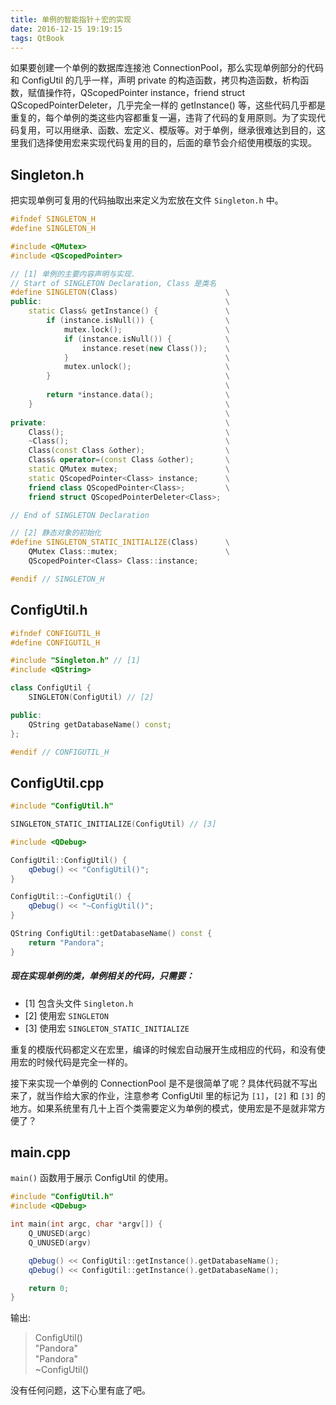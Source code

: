 ```yaml
---
title: 单例的智能指针＋宏的实现
date: 2016-12-15 19:19:15
tags: QtBook
---
```

如果要创建一个单例的数据库连接池 ConnectionPool，那么实现单例部分的代码和 ConfigUtil 的几乎一样，声明 private 的构造函数，拷贝构造函数，析构函数，赋值操作符，QScopedPointer instance，friend struct QScopedPointerDeleter，几乎完全一样的 getInstance() 等，这些代码几乎都是重复的，每个单例的类这些内容都重复一遍，违背了代码的复用原则。为了实现代码复用，可以用继承、函数、宏定义、模版等。对于单例，继承很难达到目的，这里我们选择使用宏来实现代码复用的目的，后面的章节会介绍使用模版的实现。

## Singleton.h

把实现单例可复用的代码抽取出来定义为宏放在文件 `Singleton.h` 中。

```cpp
#ifndef SINGLETON_H
#define SINGLETON_H

#include <QMutex>
#include <QScopedPointer>

// [1] 单例的主要内容声明与实现.
// Start of SINGLETON Declaration, Class 是类名
#define SINGLETON(Class)                        \
public:                                         \
    static Class& getInstance() {               \
        if (instance.isNull()) {                \
            mutex.lock();                       \
            if (instance.isNull()) {            \
                instance.reset(new Class());    \
            }                                   \
            mutex.unlock();                     \
        }                                       \
                                                \
        return *instance.data();                \
    }                                           \
                                                \
private:                                        \
    Class();                                    \
    ~Class();                                   \
    Class(const Class &other);                  \
    Class& operator=(const Class &other);       \
    static QMutex mutex;                        \
    static QScopedPointer<Class> instance;      \
    friend class QScopedPointer<Class>;         \
    friend struct QScopedPointerDeleter<Class>;

// End of SINGLETON Declaration

// [2] 静态对象的初始化
#define SINGLETON_STATIC_INITIALIZE(Class)      \
    QMutex Class::mutex;                        \
    QScopedPointer<Class> Class::instance;

#endif // SINGLETON_H
```

## ConfigUtil.h

```cpp
#ifndef CONFIGUTIL_H
#define CONFIGUTIL_H

#include "Singleton.h" // [1]
#include <QString>

class ConfigUtil {
    SINGLETON(ConfigUtil) // [2]

public:
    QString getDatabaseName() const;
};

#endif // CONFIGUTIL_H
```

## ConfigUtil.cpp

```cpp
#include "ConfigUtil.h"

SINGLETON_STATIC_INITIALIZE(ConfigUtil) // [3]

#include <QDebug>

ConfigUtil::ConfigUtil() {
    qDebug() << "ConfigUtil()";
}

ConfigUtil::~ConfigUtil() {
    qDebug() << "~ConfigUtil()";
}

QString ConfigUtil::getDatabaseName() const {
    return "Pandora";
}
```

##### 现在实现单例的类，单例相关的代码，只需要：

* [1] 包含头文件 `Singleton.h`
* [2] 使用宏 `SINGLETON`
* [3] 使用宏 `SINGLETON_STATIC_INITIALIZE`

重复的模版代码都定义在宏里，编译的时候宏自动展开生成相应的代码，和没有使用宏的时候代码是完全一样的。

接下来实现一个单例的 ConnectionPool 是不是很简单了呢？具体代码就不写出来了，就当作给大家的作业，注意参考 ConfigUtil 里的标记为 `[1]`，`[2]` 和 `[3]` 的地方。如果系统里有几十上百个类需要定义为单例的模式，使用宏是不是就非常方便了？

## main.cpp
`main()` 函数用于展示 ConfigUtil 的使用。

```cpp
#include "ConfigUtil.h"
#include <QDebug>

int main(int argc, char *argv[]) {
    Q_UNUSED(argc)
    Q_UNUSED(argv)

    qDebug() << ConfigUtil::getInstance().getDatabaseName();
    qDebug() << ConfigUtil::getInstance().getDatabaseName();

    return 0;
}
```

输出:
> ConfigUtil()  
> "Pandora"  
> "Pandora"  
> ~ConfigUtil()

没有任何问题，这下心里有底了吧。

